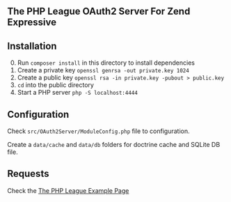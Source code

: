 ## The PHP League OAuth2 Server For Zend Expressive 

## Installation

0. Run `composer install` in this directory to install dependencies
0. Create a private key `openssl genrsa -out private.key 1024`
0. Create a public key `openssl rsa -in private.key -pubout > public.key`
0. `cd` into the public directory
0. Start a PHP server `php -S localhost:4444`

## Configuration

Check `src/OAuth2Server/ModuleConfig.php` file to configuration.

Create a `data/cache` and `data/db` folders for doctrine cache and SQLite DB file.

## Requests

Check the [The PHP League Example Page](https://github.com/thephpleague/oauth2-server/tree/master/examples)
